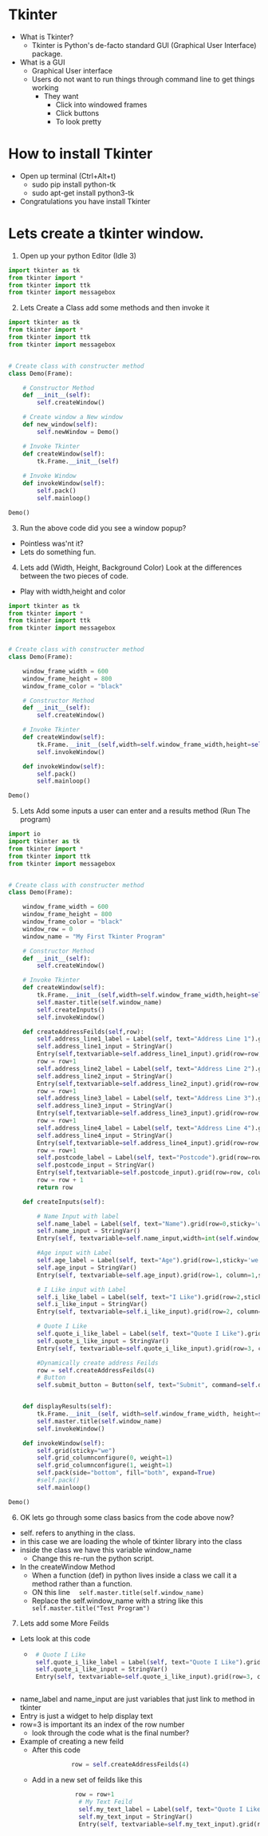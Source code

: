 # Tkinter
- What is Tkinter?
  - Tkinter is Python's de-facto standard GUI (Graphical User Interface) package.
- What is a GUI
  - Graphical User interface
  - Users do not want to run things through command line to get things working 
      - They want
         - Click into windowed frames 
         - Click buttons
         - To look pretty
  
# How to install Tkinter
- Open up terminal (Ctrl+Alt+t)
  - sudo pip install python-tk
  - sudo apt-get install python3-tk
- Congratulations you have install Tkinter

# Lets create a tkinter window.
1. Open up your python Editor (Idle 3) 
```python
import tkinter as tk
from tkinter import *
from tkinter import ttk
from tkinter import messagebox
```
2. Lets Create a Class add some methods and then invoke it
```python
import tkinter as tk
from tkinter import *
from tkinter import ttk
from tkinter import messagebox


# Create class with constructer method
class Demo(Frame):

    # Constructor Method
    def __init__(self):
        self.createWindow()

    # Create window a New window
    def new_window(self):
        self.newWindow = Demo()

    # Invoke Tkinter
    def createWindow(self):
        tk.Frame.__init__(self)
   
    # Invoke Window
    def invokeWindow(self):
        self.pack()
        self.mainloop()

Demo()
```

3. Run the above code did you see a window popup?
  - Pointless was'nt it?
  - Lets do something fun.

4. Lets add (Width, Height, Background Color) Look at the differences between the two pieces of code.
  - Play with width,height and color
```python
import tkinter as tk
from tkinter import *
from tkinter import ttk
from tkinter import messagebox


# Create class with constructer method
class Demo(Frame):

    window_frame_width = 600
    window_frame_height = 800
    window_frame_color = "black"

    # Constructor Method
    def __init__(self):
        self.createWindow()

    # Invoke Tkinter
    def createWindow(self):
        tk.Frame.__init__(self,width=self.window_frame_width,height=self.window_frame_height,background=self.window_frame_color)
        self.invokeWindow()

    def invokeWindow(self):
        self.pack()
        self.mainloop()

Demo()
```
5. Lets Add some inputs a user can enter and a results method (Run The program)
```python
import io
import tkinter as tk
from tkinter import *
from tkinter import ttk
from tkinter import messagebox


# Create class with constructer method
class Demo(Frame):

    window_frame_width = 600
    window_frame_height = 800
    window_frame_color = "black"
    window_row = 0
    window_name = "My First Tkinter Program"

    # Constructor Method
    def __init__(self):
        self.createWindow()

    # Invoke Tkinter
    def createWindow(self):
        tk.Frame.__init__(self,width=self.window_frame_width,height=self.window_frame_height,background=self.window_frame_color)
        self.master.title(self.window_name)
        self.createInputs()
        self.invokeWindow()

    def createAddressFeilds(self,row):
        self.address_line1_label = Label(self, text="Address Line 1").grid(row=row,sticky='we')
        self.address_line1_input = StringVar()
        Entry(self,textvariable=self.address_line1_input).grid(row=row, column=1,sticky='we')
        row = row+1
        self.address_line2_label = Label(self, text="Address Line 2").grid(row=row,sticky='we')
        self.address_line2_input = StringVar()
        Entry(self,textvariable=self.address_line2_input).grid(row=row, column=1,sticky='we')
        row = row+1
        self.address_line3_label = Label(self, text="Address Line 3").grid(row=row,sticky='we')
        self.address_line3_input = StringVar()
        Entry(self,textvariable=self.address_line3_input).grid(row=row, column=1,sticky='we')
        row = row+1
        self.address_line4_label = Label(self, text="Address Line 4").grid(row=row,sticky='we')
        self.address_line4_input = StringVar()
        Entry(self,textvariable=self.address_line4_input).grid(row=row, column=1,sticky='we')
        row = row+1
        self.postcode_label = Label(self, text="Postcode").grid(row=row,sticky='we')
        self.postcode_input = StringVar()
        Entry(self,textvariable=self.postcode_input).grid(row=row, column=1,sticky='we')
        row = row + 1
        return row

    def createInputs(self):

        # Name Input with label
        self.name_label = Label(self, text="Name").grid(row=0,sticky='we')
        self.name_input = StringVar()
        Entry(self, textvariable=self.name_input,width=int(self.window_frame_width*0.10)).grid(row=0, column=1,sticky='we')

        #Age input with Label
        self.age_label = Label(self, text="Age").grid(row=1,sticky='we')
        self.age_input = StringVar()
        Entry(self, textvariable=self.age_input).grid(row=1, column=1,sticky='we')

        # I Like input with Label
        self.i_like_label = Label(self, text="I Like").grid(row=2,sticky='we')
        self.i_like_input = StringVar()
        Entry(self, textvariable=self.i_like_input).grid(row=2, column=1,sticky='we')

        # Quote I Like
        self.quote_i_like_label = Label(self, text="Quote I Like").grid(row=3,sticky='we')
        self.quote_i_like_input = StringVar()
        Entry(self, textvariable=self.quote_i_like_input).grid(row=3, column=1,sticky='we')

        #Dynamically create address Feilds
        row = self.createAddressFeilds(4)
        # Button
        self.submit_button = Button(self, text="Submit", command=self.displayResults).grid(row=row,column=0,columnspan=2,sticky='we')


    def displayResults(self):
        tk.Frame.__init__(self, width=self.window_frame_width, height=self.window_frame_height,background=self.window_frame_color)
        self.master.title(self.window_name)
        self.invokeWindow()

    def invokeWindow(self):
        self.grid(sticky="we")
        self.grid_columnconfigure(0, weight=1)
        self.grid_columnconfigure(1, weight=1)
        self.pack(side="bottom", fill="both", expand=True)
        #self.pack()
        self.mainloop()

Demo()
```

6. OK lets go through some class basics from the code above now?
  - self. refers to anything in the class.
  - in this case we are loading the whole of tkinter library into the class
  - inside the class we have this variable window_name 
    - Change this re-run the python script.
  - In the createWindow Method
    - When a function (def) in python lives inside a class we call it a method rather than a function.
    - ON this line ``` 
    self.master.title(self.window_name)```
    - Replace the self.window_name with a string like this ``` 
    self.master.title("Test Program")```
    
7. Lets add some More Feilds
  - Lets look at this code
    -  ```python
        # Quote I Like
        self.quote_i_like_label = Label(self, text="Quote I Like").grid(row=3,sticky='we')
        self.quote_i_like_input = StringVar()
        Entry(self, textvariable=self.quote_i_like_input).grid(row=3, column=1,sticky='we')
    ```
   - name_label and name_input are just variables that just link to method in tkinter
   - Entry is just a widget to help display text
   - row=3 is important its an index of the row number
     - look through the code what is the final number?
   - Example of creating a new feild
     - After this code
        ```python
                   row = self.createAddressFeilds(4)
        ```
     - Add in a new set of feilds like this
       ```python
                   row = row+1
                    # My Text Feild
                    self.my_text_label = Label(self, text="Quote I Like").grid(row=row,sticky='we')
                    self.my_text_input = StringVar()
                    Entry(self, textvariable=self.my_text_input).grid(row=row, column=1,sticky='we')
        ```
      

  


